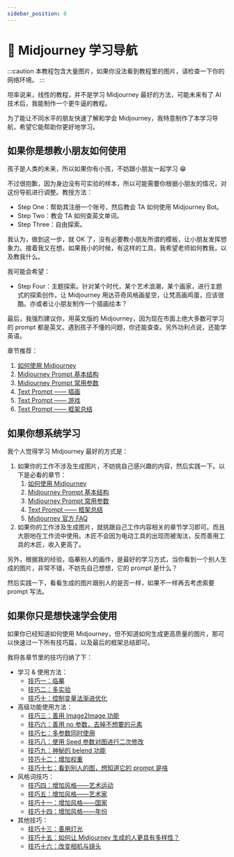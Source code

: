 ```yaml
---
sidebar_position: 0
---
```


# 🧭 Midjourney 学习导航

:::caution
本教程包含大量图片，如果你没法看到教程里的图片，请检查一下你的网络环境。
:::

坦率说来，线性的教程，并不是学习 Midjourney 最好的方法，可能未来有了 AI 技术后，我能制作一个更牛逼的教程。

为了能让不同水平的朋友快速了解和学会 Midjourney，我特意制作了本学习导航，希望它能帮助你更好地学习。

## 如果你是想教小朋友如何使用

孩子是人类的未来，所以如果你有小孩，不妨跟小朋友一起学习 😁

不过很抱歉，因为身边没有可实验的样本，所以可能需要你根据小朋友的情况，对这份导航进行调整。教授方法：

- Step One：帮助其注册一个账号，然后教会 TA 如何使用 Midjourney Bot。
- Step Two：教会 TA 如何查英文单词。
- Step Three：自由探索。

我认为，做到这一步，就 OK 了，没有必要教小朋友所谓的模板，让小朋友发挥想象力。接着我又在想，如果我小的时候，有这样的工具，我希望老师如何教我，以及教我什么。

我可能会希望：

- Step Four：主题探索。针对某个时代，某个艺术浪潮，某个画家，进行主题式的探索创作，让 Midjourney 用达芬奇风格画星空，让梵高画鸡蛋，应该很酷。亦或者让小朋友制作一个插画绘本？

最后，我强烈建议你，用英文版的 Midjourney，因为现在市面上绝大多数可学习的 prompt 都是英文。遇到孩子不懂的问题，你还能查查。另外功利点说，还能学英语。

章节推荐：

1. [如何使用 Midjourney](midjourney/mj-tutorial-basics/how-to-use-midjourney)
2. [Midjourney Prompt 基本结构](midjourney/mj-tutorial-basics/midjourney-basics-prompt)
3. [Midjourney Prompt 常用参数](midjourney/mj-tutorial-basics/midjourney-common-parameters)
4. [Text Prompt —— 插画](midjourney/mj-tutorial-text-prompt/scenario-4-illustrations)
5. [Text Prompt —— 游戏](midjourney/mj-tutorial-text-prompt/scenario-6-game)
6. [Text Prompt —— 框架总结](midjourney/mj-tutorial-text-prompt/framework-summary)

## 如果你想系统学习

我个人觉得学习 Midjourney 最好的方式是：

1. 如果你的工作不涉及生成图片，不妨挑自己感兴趣的内容，然后实践一下。以下是必看的章节：
   1. [如何使用 Midjourney](midjourney/mj-tutorial-basics/how-to-use-midjourney)
   2. [Midjourney Prompt 基本结构](midjourney/mj-tutorial-basics/midjourney-basics-prompt)
   3. [Midjourney Prompt 常用参数](midjourney/mj-tutorial-basics/midjourney-common-parameters)
   4. [Text Prompt —— 框架总结](midjourney/mj-tutorial-text-prompt/framework-summary)
   5. [Midjourney 官方 FAQ](midjourney/mj-tutorial-extras/midjourney-official-faq)
2. 如果你的工作涉及生成图片，就挑跟自己工作内容相关的章节学习即可。而且大胆地在工作流中使用。木匠不会因为电动工具的出现而被淘汰，反而善用工具的木匠，收入更高了。

另外，根据我的经验，临摹别人的画作，是最好的学习方式，当你看到一个别人生成的图片，非常不错，不妨先自己想想，它的 prompt 是什么？

然后实践一下，看看生成的图片跟别人的是否一样，如果不一样再去考虑索要 prompt 写法。

## 如果你只是想快速学会使用

如果你已经知道如何使用 Midjourney，但不知道如何生成更高质量的图片，那可以快速过一下所有技巧篇，以及最后的框架总结即可。

我将各章节里的技巧归纳了下：

- 学习 & 使用方法：
  - [技巧一：临摹](midjourney/mj-tutorial-tips/tips-1-imitation)
  - [技巧二：多实验](midjourney/mj-tutorial-tips/tips-2-experiment)
  - [技巧十：控制变量法渐进优化](midjourney/mj-tutorial-tips/tips-10-control-variables-method)
- 高级功能使用方法：
  - [技巧三：善用 Image2Image 功能](midjourney/mj-tutorial-tips/tips-3-img2img)
  - [技巧六：善用 no 参数，去掉不想要的元素](midjourney/mj-tutorial-tips/tips-6-no-parameter)
  - [技巧七：多参数同时使用](midjourney/mj-tutorial-tips/tips-7-multi-parameters)
  - [技巧八：使用 Seed 参数对图进行二次修改](midjourney/mj-tutorial-tips/tips-8-seed-parameter)
  - [技巧九：神秘的 belend 功能](midjourney/mj-tutorial-tips/tips-9-blend)
  - [技巧十二：增加权重](midjourney/mj-tutorial-tips/tips-12-increase-weight)
  - [技巧十七：看到别人的图，想知道它的 prompt 是啥](midjourney/mj-tutorial-tips/tips-17-describe)
- 风格词技巧：
  - [技巧四：增加风格——艺术运动](midjourney/mj-tutorial-tips/tips-4-art-movement)
  - [技巧五：增加风格——艺术家](midjourney/mj-tutorial-tips/tips-5-artist)
  - [技巧十一：增加风格——国家](midjourney/mj-tutorial-tips/tips-11-country)
  - [技巧十四：增加风格——年份](midjourney/mj-tutorial-tips/tips-14-year)
- 其他技巧：
  - [技巧十三：善用灯光](midjourney/mj-tutorial-tips/tips-13-lighting)
  - [技巧十五：如何让 Midjourney 生成的人更具有多样性？](midjourney/mj-tutorial-tips/tips-15-human-diversity)
  - [技巧十六：改变相机与镜头](midjourney/mj-tutorial-tips/tips-16-camera-lens)
